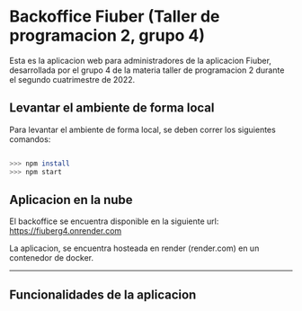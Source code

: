 # Backoffice Fiuber (Taller de programacion 2, grupo 4)

Esta es la aplicacion web para administradores de la aplicacion Fiuber, desarrollada por el grupo 4 de la materia taller de programacion 2 durante el segundo cuatrimestre de 2022.

## Levantar el ambiente de forma local

Para levantar el ambiente de forma local, se deben correr los siguientes comandos:

```bash

>>> npm install
>>> npm start

```

## Aplicacion en la nube

El backoffice se encuentra disponible en la siguiente url: https://fiuberg4.onrender.com

La aplicacion, se encuentra hosteada en render (render.com) en un contenedor de docker.

---

## Funcionalidades de la aplicacion
